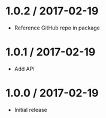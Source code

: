 1.0.2 / 2017-02-19
==================
 * Reference GitHub repo in package

1.0.1 / 2017-02-19
==================
 * Add API

1.0.0 / 2017-02-19
==================
 * Initial release
